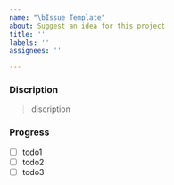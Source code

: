 ```yaml
---
name: "\bIssue Template"
about: Suggest an idea for this project
title: ''
labels: ''
assignees: ''

---
```


### Discription
> discription

### Progress
- [ ] todo1
- [ ] todo2
- [ ] todo3
